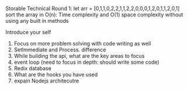 Storable Technical Round 1: 
let arr = [0,1,1,0,2,2,1,1,2,2,0,0,0,1,2,0,1,1,2,0,1]
sort the array in O(n): Time complexity and O(1) space complexity without using any built in methods

Introduce your self
1. Focus on more problem solving with code writing as well
2. SetImmediate and Process. difference
3. While building the api, what are the key areas to focus
4. event loop (need to focus in depth: should write some code)
5. Redix database
6. What are the hooks you have used
7. expain Nodejs architecutre 

